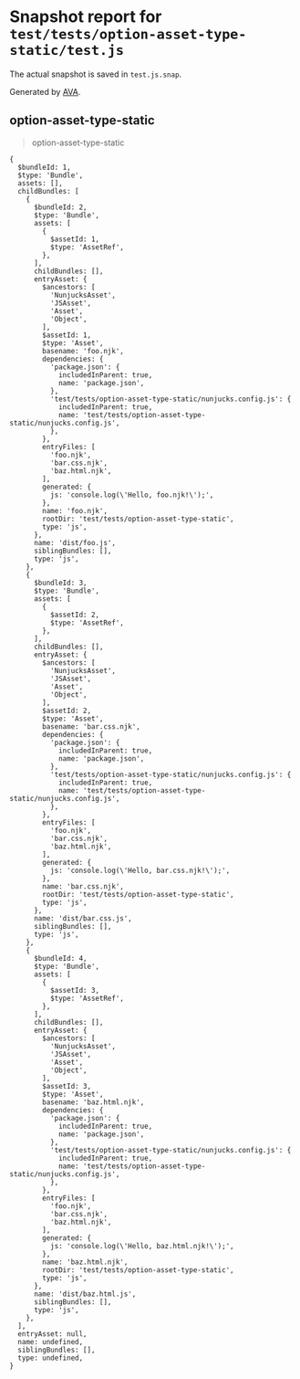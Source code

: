 # Snapshot report for `test/tests/option-asset-type-static/test.js`

The actual snapshot is saved in `test.js.snap`.

Generated by [AVA](https://avajs.dev).

## option-asset-type-static

> option-asset-type-static

    {
      $bundleId: 1,
      $type: 'Bundle',
      assets: [],
      childBundles: [
        {
          $bundleId: 2,
          $type: 'Bundle',
          assets: [
            {
              $assetId: 1,
              $type: 'AssetRef',
            },
          ],
          childBundles: [],
          entryAsset: {
            $ancestors: [
              'NunjucksAsset',
              'JSAsset',
              'Asset',
              'Object',
            ],
            $assetId: 1,
            $type: 'Asset',
            basename: 'foo.njk',
            dependencies: {
              'package.json': {
                includedInParent: true,
                name: 'package.json',
              },
              'test/tests/option-asset-type-static/nunjucks.config.js': {
                includedInParent: true,
                name: 'test/tests/option-asset-type-static/nunjucks.config.js',
              },
            },
            entryFiles: [
              'foo.njk',
              'bar.css.njk',
              'baz.html.njk',
            ],
            generated: {
              js: 'console.log(\'Hello, foo.njk!\');',
            },
            name: 'foo.njk',
            rootDir: 'test/tests/option-asset-type-static',
            type: 'js',
          },
          name: 'dist/foo.js',
          siblingBundles: [],
          type: 'js',
        },
        {
          $bundleId: 3,
          $type: 'Bundle',
          assets: [
            {
              $assetId: 2,
              $type: 'AssetRef',
            },
          ],
          childBundles: [],
          entryAsset: {
            $ancestors: [
              'NunjucksAsset',
              'JSAsset',
              'Asset',
              'Object',
            ],
            $assetId: 2,
            $type: 'Asset',
            basename: 'bar.css.njk',
            dependencies: {
              'package.json': {
                includedInParent: true,
                name: 'package.json',
              },
              'test/tests/option-asset-type-static/nunjucks.config.js': {
                includedInParent: true,
                name: 'test/tests/option-asset-type-static/nunjucks.config.js',
              },
            },
            entryFiles: [
              'foo.njk',
              'bar.css.njk',
              'baz.html.njk',
            ],
            generated: {
              js: 'console.log(\'Hello, bar.css.njk!\');',
            },
            name: 'bar.css.njk',
            rootDir: 'test/tests/option-asset-type-static',
            type: 'js',
          },
          name: 'dist/bar.css.js',
          siblingBundles: [],
          type: 'js',
        },
        {
          $bundleId: 4,
          $type: 'Bundle',
          assets: [
            {
              $assetId: 3,
              $type: 'AssetRef',
            },
          ],
          childBundles: [],
          entryAsset: {
            $ancestors: [
              'NunjucksAsset',
              'JSAsset',
              'Asset',
              'Object',
            ],
            $assetId: 3,
            $type: 'Asset',
            basename: 'baz.html.njk',
            dependencies: {
              'package.json': {
                includedInParent: true,
                name: 'package.json',
              },
              'test/tests/option-asset-type-static/nunjucks.config.js': {
                includedInParent: true,
                name: 'test/tests/option-asset-type-static/nunjucks.config.js',
              },
            },
            entryFiles: [
              'foo.njk',
              'bar.css.njk',
              'baz.html.njk',
            ],
            generated: {
              js: 'console.log(\'Hello, baz.html.njk!\');',
            },
            name: 'baz.html.njk',
            rootDir: 'test/tests/option-asset-type-static',
            type: 'js',
          },
          name: 'dist/baz.html.js',
          siblingBundles: [],
          type: 'js',
        },
      ],
      entryAsset: null,
      name: undefined,
      siblingBundles: [],
      type: undefined,
    }
